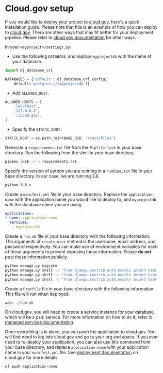 # Cloud.gov setup

If you would like to deploy your project to [cloud.gov](https://cloud.gov/), here's a quick installation guide.  Please note that this is an example of how you can deploy to [cloud.gov](https://cloud.gov/).  There are other ways that may fit better for your deployment pipeline.  Please refer to [cloud.gov documentation](https://cloud.gov/docs/) for other ways.

In your `<myproject>/settings.py`:

- Use the following `DATABASE`, and replace `myprojectdb` with the name of your database.

```python
import dj_database_url

DATABASES = {'default': dj_database_url.config(
    default='postgres:///myprojectdb')}
```

- Add `ALLOWED_HOST`.
```python
ALLOWED_HOSTS = [
    'localhost',
    '127.0.0.1',
    '.cloud.gov',
]
```

- Specify the `STATIC_ROOT`.

```python
STATIC_ROOT = os.path.join(BASE_DIR, 'staticfiles')
```

Generate a `requirements.txt` file from the `Pipfile.lock` in your base directory.  Run the following from the shell in your base directory.

```bash
pipenv lock -r > requirements.txt
```

Specify the version of python you are running in a `runtime.txt` file in your base directory.  In our case, we are running 3.6.
```bash
python-3.6.x
```

Create a `manifest.yml` file in your base directory.  Replace the `application-name` with the application name you would like to deploy to, and `myprojectdb` with the database name you are using.
```yml
applications:
- name: application-name
  services:
   - myprojectdb
```

Create a `run.sh` file in your base directory with the following information.  The arguments of `create_user` method is the username, email address, and password respectively.  You can make use of environment variables for each of these arguments to prevent exposing these information.  Please **do not** post these information publicly.
```bash
python manage.py migrate
python manage.py shell -c "from django.contrib.auth.models import User; User.objects.create_user('user1', 'user1@example.gov', 'password')"
python manage.py shell -c "from django.contrib.auth.models import User; User.objects.create_user('user2', 'user2@example.gov', 'password')"
python manage.py shell -c "from django.contrib.auth.models import User; User.objects.create_user('user3', 'user3@example.gov', 'password')"
```

Create a `Procfile` file in your base directory with the following information.  This file will run when deployed.
```bash
web: ./run.sh
```

On cloud.gov, you will need to create a service instance for your database, which will be a psql service.  For more information on how to do it, refer to [managed services documentation](https://cloud.gov/docs/apps/managed-services/).

Once everything is in place, you can push the application to cloud.gov.  You will first need to log into cloud.gov and go to your org and space.  If you ever need to re-deploy your application, you can also use this command from your base directory, and replace `application-name` with your application name in your `manifest.yml` file.  See [deployment documentation](https://cloud.gov/docs/apps/deployment/) on cloud.gov for more details.

```bash
cf push application-name
```